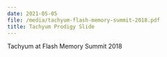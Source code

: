 ```yaml
---
date: 2021-05-05
file: /media/tachyum-flash-memory-summit-2018.pdf
title: Tachyum Prodigy Slide
---
```


Tachyum at Flash Memory Summit 2018